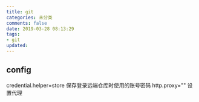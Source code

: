 ```yaml
---
title: git
categories: 未分类
comments: false
date: 2019-03-28 08:13:29
tags:
- git
updated:
---
```

## config
credential.helper=store 保存登录远端仓库时使用的账号密码
http.proxy="" 设置代理